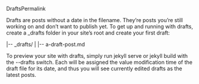 DraftsPermalink

Drafts are posts without a date in the filename. They’re posts you’re still working on and don’t want to publish yet. 
To get up and running with drafts, create a _drafts folder in your site’s root and create your first draft:

|-- _drafts/
|   |-- a-draft-post.md

To preview your site with drafts, simply run jekyll serve or jekyll build with the --drafts switch. 
Each will be assigned the value modification time of the draft file for its date, and thus you will see currently 
edited drafts as the latest posts.
